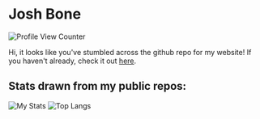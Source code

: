 # Josh Bone
![Profile View Counter](https://komarev.com/ghpvc/?username=josh-bone)

Hi, it looks like you've stumbled across the github repo for my website! If you haven't already, check it out [here](https://josh-bone.github.io/).

## Stats drawn from my public repos:

![My Stats](https://github-readme-stats.vercel.app/api?username=josh-bone&show_icons=true)
![Top Langs](https://github-readme-stats.vercel.app/api/top-langs/?username=josh-bone&theme=blue-green)

